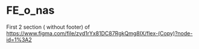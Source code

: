 # FE_o_nas
First 2 section ( without footer) of https://www.figma.com/file/zyd1rYx81DC87RgkQmg8IX/flex-(Copy)?node-id=1%3A2
